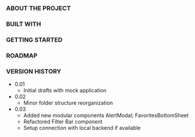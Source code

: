 <!-- ABOUT THE PROJECT -->

### ABOUT THE PROJECT

<!-- Built With -->

### BUILT WITH

<!-- GETTING STARTED -->

### GETTING STARTED

<!-- ROADMAP -->

### ROADMAP

<!-- Version History -->

### VERSION HISTORY

- 0.01
  - Initial drafts with mock application
- 0.02
  - Minor folder structure reorganization
- 0.03
  - Added new modular components AlertModal; FavoritesBottomSheet
  - Refactored Filter Bar component
  - Setup connection with local backend if available

